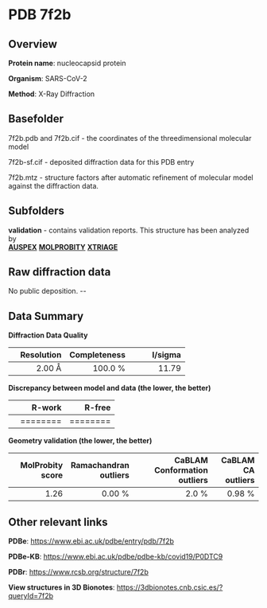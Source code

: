 # PDB 7f2b

## Overview

**Protein name**: nucleocapsid protein

**Organism**: SARS-CoV-2

**Method**: X-Ray Diffraction



## Basefolder

7f2b.pdb and 7f2b.cif - the coordinates of the threedimensional molecular model

7f2b-sf.cif - deposited diffraction data for this PDB entry

7f2b.mtz - structure factors after automatic refinement of molecular model against the diffraction data.

## Subfolders





**validation** - contains validation reports. This structure has been analyzed by <br>[**AUSPEX**](https://github.com/thorn-lab/coronavirus_structural_task_force/tree/master/pdb/nucleocapsid_protein/SARS-CoV-2/7f2b/validation/auspex)  [**MOLPROBITY**](https://github.com/thorn-lab/coronavirus_structural_task_force/tree/master/pdb/nucleocapsid_protein/SARS-CoV-2/7f2b/validation/molprobity) [**XTRIAGE**](https://github.com/thorn-lab/coronavirus_structural_task_force/blob/master/pdb/nucleocapsid_protein/SARS-CoV-2/7f2b/validation/Xtriage_output.log)   



## Raw diffraction data

No public deposition. --<br> 

## Data Summary
**Diffraction Data Quality**

|   | Resolution | Completeness| I/sigma |
|---|-------------:|----------------:|--------------:|
|   |2.00 Å|100.0 %|<img width=50/>11.79|

**Discrepancy between model and data (the lower, the better)**

|   | **R-work**| **R-free**   
|---|-------------:|----------------:|           
||========|========|

**Geometry validation (the lower, the better)**

|   |**MolProbity<br>score**| **Ramachandran<br>outliers** | **CaBLAM<br>Conformation outliers** | **CaBLAM<br>CA outliers** |
|---|-------------:|----------------:|----------------:|----------------:|
||  1.26|  0.00 %|2.0 %|0.98 %|

 

 



## Other relevant links 
**PDBe**:  https://www.ebi.ac.uk/pdbe/entry/pdb/7f2b

**PDBe-KB**: https://www.ebi.ac.uk/pdbe/pdbe-kb/covid19/P0DTC9 
 
**PDBr**: https://www.rcsb.org/structure/7f2b 

**View structures in 3D Bionotes**: https://3dbionotes.cnb.csic.es/?queryId=7f2b

